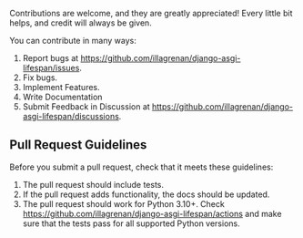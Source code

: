 Contributions are welcome, and they are greatly appreciated! Every little bit
helps, and credit will always be given.

You can contribute in many ways:
 
1. Report bugs at <https://github.com/illagrenan/django-asgi-lifespan/issues>.
2. Fix bugs.
3. Implement Features.
4. Write Documentation
5. Submit Feedback in Discussion at <https://github.com/illagrenan/django-asgi-lifespan/discussions>.

## Pull Request Guidelines

Before you submit a pull request, check that it meets these guidelines:

1. The pull request should include tests.
2. If the pull request adds functionality, the docs should be updated.
3. The pull request should work for Python 3.10+. Check
   https://github.com/illagrenan/django-asgi-lifespan/actions
   and make sure that the tests pass for all supported Python versions.
